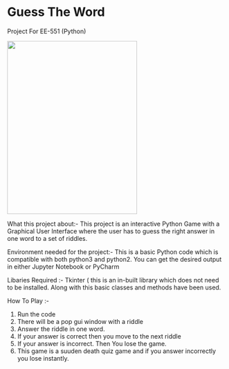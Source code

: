 # Guess The Word 
Project For EE-551 (Python) 

<p align = "left"><img width="300" img height="400" src = https://github.com/siddh30/Guess-The-Word/blob/master/Guess_the_word.jpeg</p>

What this project about:- This project is an interactive Python Game with a Graphical User Interface where the user has to guess the right answer in one word to a set of riddles.

Environment needed for the project:- This is a basic Python code which is compatible with both python3 and python2. You can get the desired output in either Jupyter Notebook or PyCharm 

Libaries Required :- Tkinter ( this is an in-built library which does not need to be installed. Along with this basic classes and methods have been used.

How To Play :-
1) Run the code
2) There will be a pop gui window with a riddle 
3) Answer the riddle in one word.
4) If your answer is correct then you move to the next riddle
5) If your answer is incorrect. Then You lose the game.
6) This game is a suuden death quiz game and if you answer incorrectly you lose instantly.
